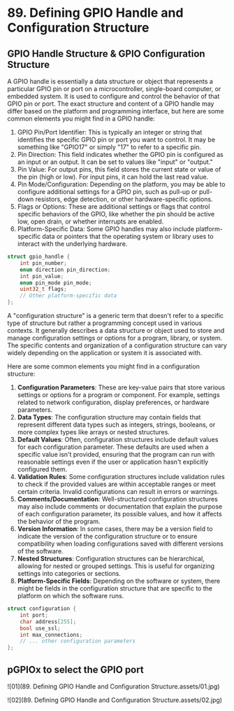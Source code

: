 # 89. Defining GPIO Handle and Configuration Structure



## GPIO Handle Structure & GPIO Configuration Structure

A GPIO handle is essentially a data structure or object that represents a particular GPIO pin or port on a microcontroller, single-board computer, or embedded system. It is used to configure and control the behavior of that GPIO pin or port. The exact structure and content of a GPIO handle may differ based on the platform and programming interface, but here are some common elements you might find in a GPIO handle:

1. GPIO Pin/Port Identifier: This is typically an integer or string that identifies the specific GPIO pin or port you want to control. It may be something like "GPIO17" or simply "17" to refer to a specific pin.
2. Pin Direction: This field indicates whether the GPIO pin is configured as an input or an output. It can be set to values like "input" or "output."
3. Pin Value: For output pins, this field stores the current state or value of the pin (high or low). For input pins, it can hold the last read value.
4. Pin Mode/Configuration: Depending on the platform, you may be able to configure additional settings for a GPIO pin, such as pull-up or pull-down resistors, edge detection, or other hardware-specific options.
5. Flags or Options: These are additional settings or flags that control specific behaviors of the GPIO, like whether the pin should be active low, open drain, or whether interrupts are enabled.
6. Platform-Specific Data: Some GPIO handles may also include platform-specific data or pointers that the operating system or library uses to interact with the underlying hardware.

```c
struct gpio_handle {
    int pin_number;
    enum direction pin_direction;
    int pin_value;
    enum pin_mode pin_mode;
    uint32_t flags;
    // Other platform-specific data
};
```

A "configuration structure" is a generic term that doesn't refer to a specific type of structure but rather a programming concept used in various contexts. It generally describes a data structure or object used to store and manage configuration settings or options for a program, library, or system. The specific contents and organization of a configuration structure can vary widely depending on the application or system it is associated with.

Here are some common elements you might find in a configuration structure:

1. **Configuration Parameters**: These are key-value pairs that store various settings or options for a program or component. For example, settings related to network configuration, display preferences, or hardware parameters.
2. **Data Types**: The configuration structure may contain fields that represent different data types such as integers, strings, booleans, or more complex types like arrays or nested structures.
3. **Default Values**: Often, configuration structures include default values for each configuration parameter. These defaults are used when a specific value isn't provided, ensuring that the program can run with reasonable settings even if the user or application hasn't explicitly configured them.
4. **Validation Rules**: Some configuration structures include validation rules to check if the provided values are within acceptable ranges or meet certain criteria. Invalid configurations can result in errors or warnings.
5. **Comments/Documentation**: Well-structured configuration structures may also include comments or documentation that explain the purpose of each configuration parameter, its possible values, and how it affects the behavior of the program.
6. **Version Information**: In some cases, there may be a version field to indicate the version of the configuration structure or to ensure compatibility when loading configurations saved with different versions of the software.
7. **Nested Structures**: Configuration structures can be hierarchical, allowing for nested or grouped settings. This is useful for organizing settings into categories or sections.
8. **Platform-Specific Fields**: Depending on the software or system, there might be fields in the configuration structure that are specific to the platform on which the software runs.

```c
struct configuration {
    int port;
    char address[255];
    bool use_ssl;
    int max_connections;
    // ... other configuration parameters
};
```

## pGPIOx to select the GPIO port

![01](89. Defining GPIO Handle and Configuration Structure.assets/01.jpg)

![02](89. Defining GPIO Handle and Configuration Structure.assets/02.jpg)